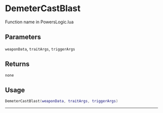 # DemeterCastBlast
Function name in PowersLogic.lua
## Parameters
`weaponData`, `traitArgs`, `triggerArgs`
## Returns
`none`
## Usage
```lua
DemeterCastBlast(weaponData, traitArgs, triggerArgs)
```
---
